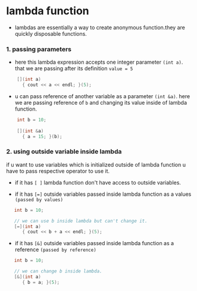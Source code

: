 # lambda function

- lambdas are essentially a way to create anonymous function.they are quickly disposable functions.

### 1. passing parameters
-  here this lambda expression accepts one integer parameter `(int a)`. that we are passing after its definition `value = 5`

```c++
    [](int a)
      { cout << a << endl; }(5);
```
- u can pass reference of another variable as a parameter `(int &a)`. here we are passing reference of `b` and changing its value inside of lambda function.

```c++
    int b = 10;
    
    [](int &a)
      { a = 15; }(b);
```

### 2. using outside variable inside lambda

if u want to use variables which is initialized outside of lambda function u have to pass respective operator to use it.

- if it has `[ ]` lambda function don't have access to outside variables. 

- if it has `[=]` outside variables passed inside lambda function as a values `(passed by values)`  

 ```c++
    int b = 10;

    // we can use b inside lambda but can't change it.
    [=](int a)
       { cout << b + a << endl; }(5);
 ```
    
- if it has `[&]` outside variables passed inside lambda function as a reference `(passed by reference)`

 ```c++
    int b = 10;

    // we can change b inside lambda.
    [&](int a)
       { b = a; }(5);
 ```



